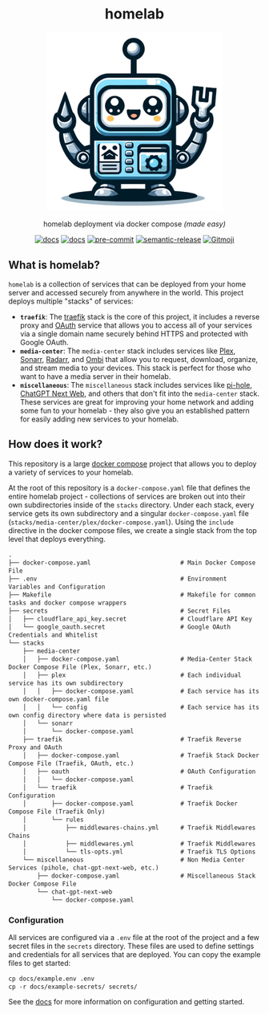 <div align="center">
 <h1>homelab</h1>
  <a href="https://github.com/juftin/homelab">
    <img src="docs/static/homelab.png" alt="homelab" width="350" />
  </a>
  <p align="center">
    homelab deployment via docker compose <i>(made easy)</i>
  </p>
  <a href="https://github.com/juftin/homelab/"><img src="https://img.shields.io/github/v/release/juftin/homelab?color=blue&label=%F0%9F%A4%96%20homelab" alt="docs"></a>
  <a href="https://juftin.com/homelab/"><img src="https://img.shields.io/static/v1?message=docs&color=526CFE&logo=Material+for+MkDocs&logoColor=FFFFFF&label=" alt="docs"></a>
  <a href="https://github.com/pre-commit/pre-commit"><img src="https://img.shields.io/badge/pre--commit-enabled-lightgreen?logo=pre-commit" alt="pre-commit"></a>
  <a href="https://github.com/semantic-release/semantic-release"><img src="https://img.shields.io/badge/%20%20%F0%9F%93%A6%F0%9F%9A%80-semantic--release-e10079.svg" alt="semantic-release"></a>
  <a href="https://gitmoji.dev"><img src="https://img.shields.io/badge/gitmoji-%20😜%20😍-FFDD67.svg" alt="Gitmoji"></a>
</div>

## What is homelab?

`homelab` is a collection of services that can be deployed from your home server and accessed
securely from anywhere in the world. This project deploys multiple "stacks" of services:

-   **`traefik`**: The [traefik] stack is the core of this project, it includes a reverse proxy
    and [OAuth] service that allows you to access all of your services via a single domain name
    securely behind HTTPS and protected with Google OAuth.
-   **`media-center`**: The `media-center` stack includes services like [Plex], [Sonarr], [Radarr], and
    [Ombi] that allow you to request, download, organize, and stream media to your devices. This stack
    is perfect for those who want to have a media server in their homelab.
-   **`miscellaneous`**: The `miscellaneous` stack includes services like [pi-hole],
    [ChatGPT Next Web], and others that don't fit into the `media-center` stack.
    These services are great for improving your home network and adding some fun
    to your homelab - they also give you an established pattern for easily adding
    new services to your homelab.

## How does it work?

This repository is a large [docker compose](https://docs.docker.com/compose/)
project that allows you to deploy a variety of services to your homelab.

At the root of this repository is a `docker-compose.yaml` file that defines
the entire homelab project - collections of services are broken out into their
own subdirectories inside of the `stacks` directory. Under each stack,
every service gets its own subdirectory and a singular `docker-compose.yaml` file
(`stacks/media-center/plex/docker-compose.yaml`). Using the `include` directive in the
docker compose files, we create a single stack from the top level that deploys
everything.

```text
.
├── docker-compose.yaml                         # Main Docker Compose File
├── .env                                        # Environment Variables and Configuration
├── Makefile                                    # Makefile for common tasks and docker compose wrappers
├── secrets                                     # Secret Files
│   ├── cloudflare_api_key.secret               # Cloudflare API Key
│   └── google_oauth.secret                     # Google OAuth Credentials and Whitelist
└── stacks
    ├── media-center
    │   ├── docker-compose.yaml                 # Media-Center Stack Docker Compose File (Plex, Sonarr, etc.)
    │   ├── plex                                # Each individual service has its own subdirectory
    │   │   ├── docker-compose.yaml             # Each service has its own docker-compose.yaml file
    │   │   └── config                          # Each service has its own config directory where data is persisted
    │   └── sonarr
    │       └── docker-compose.yaml
    ├── traefik                                 # Traefik Reverse Proxy and OAuth
    │   ├── docker-compose.yaml                 # Traefik Stack Docker Compose File (Traefik, OAuth, etc.)
    │   ├── oauth                               # OAuth Configuration
    │   │   └── docker-compose.yaml
    │   └── traefik                             # Traefik Configuration
    │       ├── docker-compose.yaml             # Traefik Docker Compose File (Traefik Only)
    │       └── rules
    │           ├── middlewares-chains.yml      # Traefik Middlewares Chains
    │           ├── middlewares.yml             # Traefik Middlewares
    │           └── tls-opts.yml                # Traefik TLS Options
    └── miscellaneous                           # Non Media Center Services (pihole, chat-gpt-next-web, etc.)
        ├── docker-compose.yaml                 # Miscellaneous Stack Docker Compose File
        └── chat-gpt-next-web
            └── docker-compose.yaml
```

### Configuration

All services are configured via a `.env` file at the root of the project and a few secret
files in the `secrets` directory. These files are used to define settings and credentials
for all services that are deployed. You can copy the example files to get started:

```shell
cp docs/example.env .env
cp -r docs/example-secrets/ secrets/
```

See the [docs](https://juftin.github.io/homelab/) for more information on configuration and
getting started.

[traefik]: https://github.com/traefik/traefik
[OAuth]: https://github.com/thomseddon/traefik-forward-auth
[Plex]: https://www.plex.tv/
[Sonarr]: https://github.com/sonarr/sonarr
[Radarr]: https://github.com/Radarr/Radarr
[Ombi]: https://github.com/Ombi-app/Ombi
[ChatGPT Next Web]: https://github.com/ChatGPTNextWeb/ChatGPT-Next-Web
[pi-hole]: https://github.com/pi-hole/pi-hole
